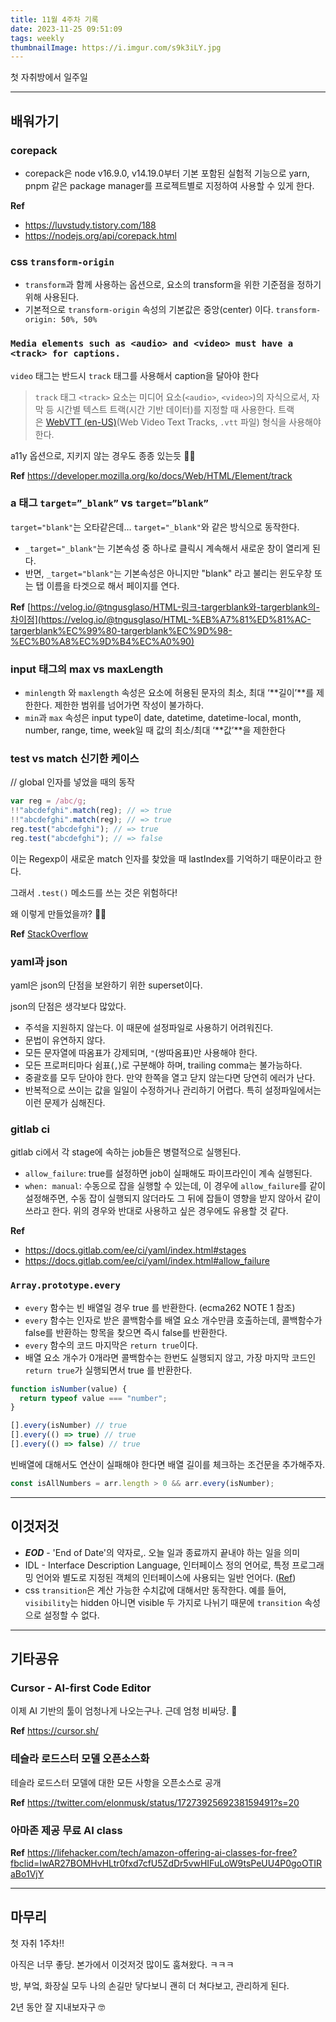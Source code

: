 ```yaml
---
title: 11월 4주차 기록
date: 2023-11-25 09:51:09
tags: weekly
thumbnailImage: https://i.imgur.com/s9k3iLY.jpg
---
```


첫 자취방에서 일주일

<!-- more -->

---

## 배워가기

### corepack

- corepack은 node v16.9.0, v14.19.0부터 기본 포함된 실험적 기능으로 yarn, pnpm 같은 package manager를 프로젝트별로 지정하여 사용할 수 있게 한다.

**Ref**

- https://luvstudy.tistory.com/188
- https://nodejs.org/api/corepack.html

### css `transform-origin`

- `transform`과 함께 사용하는 옵션으로, 요소의 transform을 위한 기준점을 정하기 위해 사용된다.
- 기본적으로 `transform-origin` 속성의 기본값은 중앙(center) 이다. `transform-origin: 50%, 50%`

### `Media elements such as <audio> and <video> must have a <track> for captions.`

`video` 태그는 반드시 `track` 태그를 사용해서 caption을 달아야 한다

> `track` 태그
> `<track>` 요소는 미디어 요소(`<audio>`, `<video>`)의 자식으로서, 자막 등 시간별 텍스트 트랙(시간 기반 데이터)를 지정할 때 사용한다. 트랙은 [WebVTT (en-US)](https://developer.mozilla.org/en-US/docs/Web/API/WebVTT_API)(Web Video Text Tracks, `.vtt` 파일) 형식을 사용해야 한다.

a11y 옵션으로, 지키지 않는 경우도 종종 있는듯 🤷‍♀️

**Ref** https://developer.mozilla.org/ko/docs/Web/HTML/Element/track

### a 태그 `target=”_blank”` vs `target=”blank”`

`target="blank"`는 오타같은데… `target="_blank"`와 같은 방식으로 동작한다.

- `_target="_blank"`는 기본속성 중 하나로 클릭시 계속해서 새로운 창이 열리게 된다.
- 반면, `_target="blank"`는 기본속성은 아니지만 "blank" 라고 불리는 윈도우창 또는 탭 이름을 타겟으로 해서 페이지를 연다.

**Ref** [https://velog.io/@tngusglaso/HTML-링크-targerblank와-targerblank의-차이점](https://velog.io/@tngusglaso/HTML-%EB%A7%81%ED%81%AC-targerblank%EC%99%80-targerblank%EC%9D%98-%EC%B0%A8%EC%9D%B4%EC%A0%90)

### input 태그의 max vs maxLength

- `minlength` 와 `maxlength` 속성은 요소에 허용된 문자의 최소, 최대 ‘**길이’**를 제한한다. 제한한 범위를 넘어가면 작성이 불가하다.
- `min`과 `max` 속성은 input type이 date, datetime, datetime-local, month, number, range, time, week일 때 값의 최소/최대 ‘**값’**을 제한한다

### test vs match 신기한 케이스

// global 인자를 넣었을 때의 동작

```jsx
var reg = /abc/g;
!!"abcdefghi".match(reg); // => true
!!"abcdefghi".match(reg); // => true
reg.test("abcdefghi"); // => true
reg.test("abcdefghi"); // => false
```

이는 Regexp이 새로운 match 인자를 찾았을 때 lastIndex를 기억하기 때문이라고 한다.

그래서 `.test()` 메소드를 쓰는 것은 위험하다!

왜 이렇게 만들었을까? 🤷‍♀️

**Ref** [StackOverflow](https://stackoverflow.com/questions/10940137/regex-test-v-s-string-match-to-know-if-a-string-matches-a-regular-expression#:~:text=Don't%20forget%20to,match%20is%20found)

### yaml과 json

yaml은 json의 단점을 보완하기 위한 superset이다.

json의 단점은 생각보다 많았다.

- 주석을 지원하지 않는다. 이 때문에 설정파일로 사용하기 어려워진다.
- 문법이 유연하지 않다.
- 모든 문자열에 따옴표가 강제되며, `"`(쌍따옴표)만 사용해야 한다.
- 모든 프로퍼티마다 쉼표(`,`)로 구분해야 하며, trailing comma는 불가능하다.
- 중괄호를 모두 닫아야 한다. 만약 한쪽을 열고 닫지 않는다면 당연히 에러가 난다.
- 반복적으로 쓰이는 값을 일일이 수정하거나 관리하기 어렵다. 특히 설정파일에서는 이런 문제가 심해진다.

### gitlab ci

gitlab ci에서 각 stage에 속하는 job들은 병렬적으로 실행된다.

- `allow_failure`: true를 설정하면 job이 실패해도 파이프라인이 계속 실행된다.
- `when: manual`: 수동으로 잡을 실행할 수 있는데, 이 경우에 `allow_failure`를 같이 설정해주면, 수동 잡이 실행되지 않더라도 그 뒤에 잡들이 영향을 받지 않아서 같이 쓰라고 한다. 위의 경우와 반대로 사용하고 싶은 경우에도 유용할 것 같다.

**Ref**

- https://docs.gitlab.com/ee/ci/yaml/index.html#stages
- https://docs.gitlab.com/ee/ci/yaml/index.html#allow_failure

### `Array.prototype.every`

- `every` 함수는 빈 배열일 경우 true 를 반환한다. (ecma262 NOTE 1 참조)
- `every` 함수는 인자로 받은 콜백함수를 배열 요소 개수만큼 호출하는데, 콜백함수가 false를 반환하는 항목을 찾으면 즉시 false를 반환한다.
- `every` 함수의 코드 마지막은 `return true`이다.
- 배열 요소 개수가 0개라면 콜백함수는 한번도 실행되지 않고, 가장 마지막 코드인 `return true`가 실행되면서 true 를 반환한다.

```jsx
function isNumber(value) {
  return typeof value === "number";
}

[].every(isNumber) // true
[].every(() => true) // true
[].every(() => false) // true
```

빈배열에 대해서도 연산이 실패해야 한다면 배열 길이를 체크하는 조건문을 추가해주자.

```jsx
const isAllNumbers = arr.length > 0 && arr.every(isNumber);
```

---

## 이것저것

- **_EOD_** - 'End of Date'의 약자로,. 오늘 일과 종료까지 끝내야 하는 일을 의미
- IDL - Interface Description Language, 인터페이스 정의 언어로, 특정 프로그래밍 언어와 별도로 지정된 객체의 인터페이스에 사용되는 일반 언어다. ([Ref](https://developer.mozilla.org/ko/docs/Glossary/IDL))
- css `transition`은 계산 가능한 수치값에 대해서만 동작한다. 예를 들어, `visibility`는 hidden 아니면 visible 두 가지로 나뉘기 때문에 `transition` 속성으로 설정할 수 없다.

---

## 기타공유

### Cursor - AI-first Code Editor

이제 AI 기반의 툴이 엄청나게 나오는구나. 근데 엄청 비싸당. 💸

**Ref** <https://cursor.sh/>

### 테슬라 로드스터 모델 오픈소스화

테슬라 로드스터 모델에 대한 모든 사항을 오픈소스로 공개

**Ref** <https://twitter.com/elonmusk/status/1727392569238159491?s=20>

### 아마존 제공 무료 AI class

**Ref** <https://lifehacker.com/tech/amazon-offering-ai-classes-for-free?fbclid=IwAR27BOMHvHLtr0fxd7cfU5ZdDr5vwHIFuLoW9tsPeUU4P0goOTIRaBo1VjY>

---

## 마무리

첫 자취 1주차!!

아직은 너무 좋당. 본가에서 이것저것 많이도 훔쳐왔다. ㅋㅋㅋ

방, 부엌, 화장실 모두 나의 손길만 닿다보니 괜히 더 쳐다보고, 관리하게 된다.

2년 동안 잘 지내보자구 🤓
